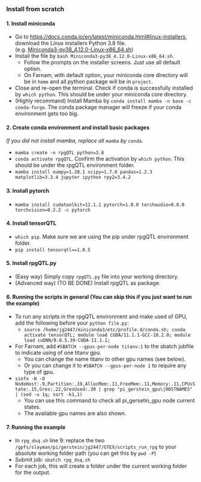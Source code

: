 ### Install from scratch
#### 1. Install miniconda
* Go to https://docs.conda.io/en/latest/miniconda.html#linux-installers, download the Linux installers Python 3.8 file.  
(e.g. [Miniconda3-py38_4.12.0-Linux-x86_64.sh](https://repo.anaconda.com/miniconda/Miniconda3-py38_4.12.0-Linux-x86_64.sh))  
* Install the file by `bash Miniconda3-py38_4.12.0-Linux-x86_64.sh`.
    * Follow the prompts on the installer screens. Just use all default option.
    * On Farnam, with default option, your miniconda core directory will be in `home` and all python package will be in `project`.
* Close and re-open the terminal. Check if conda is successfully installed by `which python`. This should be under your miniconda core directory.
* (Highly recommand) Install Mamba by `conda install mamba -n base -c conda-forge`. The conda package manager will freeze if your conda environment gets too big.

#### 2. Create conda environment and install basic packages
*If you did not install mamba, replace all `mamba` by `conda`.*
* `mamba create -n rpgQTL python=3.8`
* `conda activate rpgQTL`. Confirm the activation by `which python`. This should be under the rpgQTL environment folder.
* `mamba install numpy=1.20.1 scipy=1.7.0 pandas=1.2.3 matplotlib=3.3.4 jupyter ipython rpy2=3.4.2`

#### 3. Install pytorch
* `mamba install cudatoolkit=11.1.1 pytorch=1.8.0 torchaudio=0.8.0 torchvision=0.2.2 -c pytorch`

#### 4. Install tensorQTL
* `which pip`. Make sure we are using the pip under rpgQTL environment folder.
* `pip install tensorqtl==1.0.5`

#### 5. Install rpgQTL.py
* (Easy way) Simply copy `rpgQTL.py` file into your working directory. 
* (Advanced way) (TO BE DONE) Install rpgQTL as package.

#### 6. Running the scripts in general (You can skip this if you just want to run the example)
* To run any scripts in the rpgQTL environment and make used of GPU, add the following before your `python file.py`:
  * `source /home/jg2447/miniconda3/etc/profile.d/conda.sh; conda activate tensorQTL; module load CUDA/11.1.1-GCC-10.2.0; module load cuDNN/8.0.5.39-CUDA-11.1.1;`
* For Farnam, add `#SBATCH --gpus-per-node titanv:1` to the sbatch jobfile to indicate using of one titanv gpu.
  * You can change the name titanv to other gpu names (see below).
  * Or you can change it to `#SBATCH --gpus-per-node 1` to require any type of gpu.
* `sinfo -N -O NodeHost:.9,Partition:.19,AllocMem:.11,FreeMem:.11,Memory:.11,CPUsState:.15,Gres:.22,GresUsed:.30 | grep "pi_gerstein_gpu\|HOSTNAMES" | (sed -u 1q; sort -k1,1)`
  * You can use this command to check all pi_gersetin_gpu node current states. 
  * The available gpu names are also shown.

#### 7. Running the example
* In `rpg_dsq.sh` line 9: replace the two `/gpfs/slayman/pi/gerstein/jg2447/GTEX/scripts_run_rpg` to your absolute working folder path (you can get this by `pwd -P`)
* Submit job: `sbatch rpg_dsq.sh`
* For each job, this will create a folder under the current working folder for the output.
